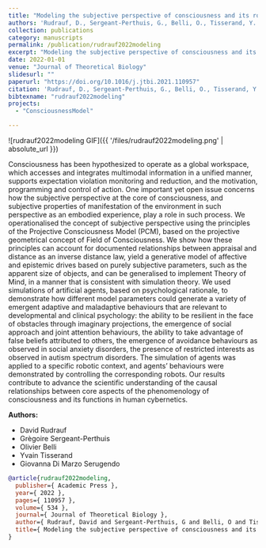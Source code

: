 ```yaml
---
title: "Modeling the subjective perspective of consciousness and its role in the control of behaviours"
authors: 'Rudrauf, D., Sergeant-Perthuis, G., Belli, O., Tisserand, Y. & Serugendo, G.'
collection: publications
category: manuscripts
permalink: /publication/rudrauf2022modeling
excerpt: "Modeling the subjective perspective of consciousness and its role in the control of behaviours"
date: 2022-01-01
venue: "Journal of Theoretical Biology"
slidesurl: ""
paperurl: "https://doi.org/10.1016/j.jtbi.2021.110957"
citation: 'Rudrauf, D., Sergeant-Perthuis, G., Belli, O., Tisserand, Y. & Serugendo, G. (2022). "Modeling the subjective perspective of consciousness and its role in the control of behaviours." Journal of Theoretical Biology, 534. 110957.'
bibtexname: "rudrauf2022modeling"
projects: 
  - "ConsciousnessModel"

---
```


![rudrauf2022modeling GIF]({{ '/files/rudrauf2022modeling.png' | absolute_url }})

Consciousness has been hypothesized to operate as a global workspace, which accesses and integrates multimodal information in a unified manner, supports expectation violation monitoring and reduction, and the motivation, programming and control of action. One important yet open issue concerns how the subjective perspective at the core of consciousness, and subjective properties of manifestation of the environment in such perspective as an embodied experience, play a role in such process. We operationalised the concept of subjective perspective using the principles of the Projective Consciousness Model (PCM), based on the projective geometrical concept of Field of Consciousness. We show how these principles can account for documented relationships between appraisal and distance as an inverse distance law, yield a generative model of affective and epistemic drives based on purely subjective parameters, such as the apparent size of objects, and can be generalised to implement Theory of Mind, in a manner that is consistent with simulation theory. We used simulations of artificial agents, based on psychological rationale, to demonstrate how different model parameters could generate a variety of emergent adaptive and maladaptive behaviours that are relevant to developmental and clinical psychology: the ability to be resilient in the face of obstacles through imaginary projections, the emergence of social approach and joint attention behaviours, the ability to take advantage of false beliefs attributed to others, the emergence of avoidance behaviours as observed in social anxiety disorders, the presence of restricted interests as observed in autism spectrum disorders. The simulation of agents was applied to a specific robotic context, and agents’ behaviours were demonstrated by controlling the corresponding robots. Our results contribute to advance the scientific understanding of the causal relationships between core aspects of the phenomenology of consciousness and its functions in human cybernetics.

**Authors:**
 - David Rudrauf
 - Grègoire Sergeant-Perthuis
 - Olivier Belli
 - Yvain Tisserand
 - Giovanna Di Marzo Serugendo

```bibtex
@article{rudrauf2022modeling,
  publisher={ Academic Press },
  year={ 2022 },
  pages={ 110957 },
  volume={ 534 },
  journal={ Journal of Theoretical Biology },
  author={ Rudrauf, David and Sergeant-Perthuis, G and Belli, O and Tisserand, Y and Serugendo, G Di Marzo },
  title={ Modeling the subjective perspective of consciousness and its role in the control of behaviours },
}
```
